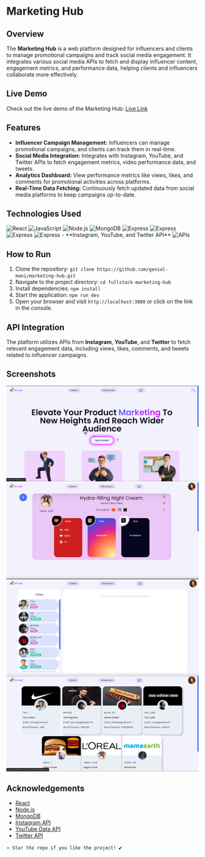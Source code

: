 # Marketing Hub

## Overview

The **Marketing Hub** is a web platform designed for influencers and clients to manage promotional campaigns and track social media engagement. It integrates various social media APIs to fetch and display influencer content, engagement metrics, and performance data, helping clients and influencers collaborate more effectively.

## Live Demo

Check out the live demo of the Marketing Hub: [Live Link](https://fullstack-marketing-hub.vercel.app/)

## Features

- **Influencer Campaign Management:** Influencers can manage promotional campaigns, and clients can track them in real-time.
- **Social Media Integration:** Integrates with Instagram, YouTube, and Twitter APIs to fetch engagement metrics, video performance data, and tweets.
- **Analytics Dashboard:** View performance metrics like views, likes, and comments for promotional activities across platforms.
- **Real-Time Data Fetching:** Continuously fetch updated data from social media platforms to keep campaigns up-to-date.

## Technologies Used

  <img src="https://scontent.fjga1-1.fna.fbcdn.net/v/t39.30808-1/301799419_456670456474672_6566292128822508765_n.png?stp=dst-png_s200x200&_nc_cat=100&ccb=1-7&_nc_sid=f4b9fd&_nc_ohc=IMsC2KpWP7kQ7kNvgF_FPgG&_nc_ht=scontent.fjga1-1.fna&_nc_gid=AIKrf8p-u5fyHUVDhyxJmYo&oh=00_AYD6ZXN7WmduSaU7fE2sVCuMbDixcs98Kl9MKyq0t9Rsng&oe=66E914C2" alt="React" width="50" height="50">

  <img src="https://encrypted-tbn0.gstatic.com/images?q=tbn:ANd9GcRmyP1Fx_5N1ql7PIRnGFa2kx2_qmz7eimMXg&s" alt="JavaScript" width="50" height="50">

  <img src="https://encrypted-tbn0.gstatic.com/images?q=tbn:ANd9GcRYrNVwxlBhUzwBd6H4YqdJckckasr4N6PjQw&s" alt="Node.js" width="50" height="50">

  <img src="https://encrypted-tbn0.gstatic.com/images?q=tbn:ANd9GcShLkVVZFiwIEqwzm1SXhP7N7_dfIGchUww0w&s" alt="MongoDB" width="50" height="50">

  <img src="https://miro.medium.com/v2/resize:fit:1400/1*i2fRBk3GsYLeUk_Rh7AzHw.png" alt="Express" width="50" height="50">
  <img src="https://avatars.githubusercontent.com/u/10566080?s=280&v=4" alt="Express" width="50" height="50">
  <img src="https://encrypted-tbn0.gstatic.com/images?q=tbn:ANd9GcRN38qIx9MEyOa4Yuz6G9lwZE4OOqJ2hi5twQ&s" alt="Express" width="50" height="50">
  <img src="https://encrypted-tbn0.gstatic.com/images?q=tbn:ANd9GcRWzG86oxsa3O5yMsabNoSO97BDHVct5HmYbA&s" alt="Express" width="50" height="50">
- **Instagram, YouTube, and Twitter API**
  <img src="https://encrypted-tbn0.gstatic.com/images?q=tbn:ANd9GcQanEhw1QT9iIas30wGv0fDtr-2UeevMQX9rA&s" alt="APIs" width="50" height="50">

## How to Run

1. Clone the repository: `git clone https://github.com/genial-mani/marketing-hub.git`
2. Navigate to the project directory: `cd fullstack-marketing-hub`
3. Install dependencies: `npm install`
4. Start the application: `npm run dev`
5. Open your browser and visit `http://localhost:3000` or click on the link in the console.

## API Integration

The platform utilizes APIs from **Instagram**, **YouTube**, and **Twitter** to fetch relevant engagement data, including views, likes, comments, and tweets related to influencer campaigns.

## Screenshots

![Screenshot 1](client/src/Assets/Screenshot%202024-09-13%20021736.png)
![Screenshot 2](client/src/Assets/Screenshot%202024-09-13%20021139.png)
![Screenshot 3](client/src/Assets/Screenshot%202024-09-13%20021202.png)
![Screenshot 4](client/src/Assets/Screenshot%202024-09-13%20021211.png)

## Acknowledgements

- [React](https://reactjs.org/)
- [Node.js](https://nodejs.org/)
- [MongoDB](https://www.mongodb.com/)
- [Instagram API](https://developers.facebook.com/docs/instagram-api/)
- [YouTube Data API](https://developers.google.com/youtube/v3)
- [Twitter API](https://developer.twitter.com/)

`⭐ Star the repo if you like the project! 💕`

